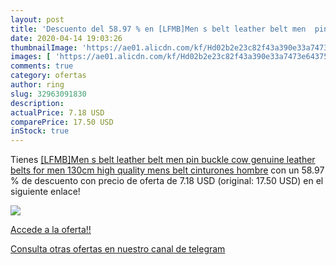 ```yaml
---
layout: post
title: 'Descuento del 58.97 % en [LFMB]Men s belt leather belt men  pin b'
date: 2020-04-14 19:03:26
thumbnailImage: 'https://ae01.alicdn.com/kf/Hd02b2e23c82f43a390e33a7473e64375K/-LFMB-Men-s-belt-leather-belt-men-pin-buckle-cow-genuine-leather-belts-for-men.jpg_350x350._SL200_.jpg'
images: [ 'https://ae01.alicdn.com/kf/Hd02b2e23c82f43a390e33a7473e64375K/-LFMB-Men-s-belt-leather-belt-men-pin-buckle-cow-genuine-leather-belts-for-men.jpg_350x350._SL200_.jpg' ]
comments: true
category: ofertas
author: ring
slug: 32963091830
description:
actualPrice: 7.18 USD
comparePrice: 17.50 USD
inStock: true
---
```


Tienes [[LFMB]Men s belt leather belt men  pin buckle cow genuine leather belts for men 130cm high quality mens belt cinturones hombre](https://www.amazon.com/dp/32963091830/?tag=redken08-20) con un 58.97 % de descuento con precio de oferta de 7.18 USD (original: 17.50 USD) en el siguiente enlace!

[![](https://ae01.alicdn.com/kf/Hd02b2e23c82f43a390e33a7473e64375K/-LFMB-Men-s-belt-leather-belt-men-pin-buckle-cow-genuine-leather-belts-for-men.jpg_350x350._SL200_.jpg)](https://www.amazon.com/dp/32963091830/?tag=redken08-20)

[Accede a la oferta!!](https://www.amazon.com/dp/32963091830/?tag=redken08-20)

[Consulta otras ofertas en nuestro canal de telegram](https://t.me/s/ofertas25)
